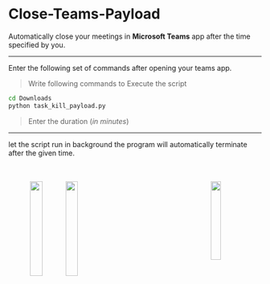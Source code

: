 # Close-Teams-Payload
Automatically close your meetings in **Microsoft Teams** app after the time specified by you.
***
Enter the following set of commands after opening your teams app.
>Write following commands to Execute the script
```cmd
cd Downloads
python task_kill_payload.py
```

>Enter the duration (_in minutes_)
***
let the script run in background the program will automatically terminate after the given time.
<br><br><br>

<p align="center">
<a href="url"><img src="https://external-content.duckduckgo.com/iu/?u=https%3A%2F%2Feducapsindia.com%2Fec-media%2F2020%2F04%2F267_Python_logo-512-min.png&f=1&nofb=1" align="left" width="22%" ></a>

<a href="url"><img src="https://image.flaticon.com/icons/png/512/37/37318.png" align="right" width="20%"></a>

<a href="url"><img src="https://external-content.duckduckgo.com/iu/?u=https%3A%2F%2Fupload.wikimedia.org%2Fwikipedia%2Fcommons%2Fthumb%2Fc%2Fc9%2FMicrosoft_Office_Teams_(2018%25E2%2580%2593present).svg%2F1200px-Microsoft_Office_Teams_(2018%25E2%2580%2593present).svg.png&f=1&nofb=1" align="center" width="22%"></a>
</p>

